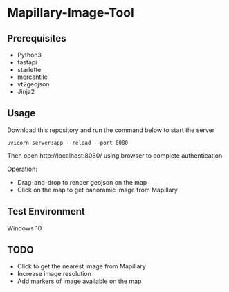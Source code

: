 # Mapillary-Image-Tool

## Prerequisites
- Python3
- fastapi
- starlette
- mercantile
- vt2geojson
- Jinja2

## Usage
Download this repository and run the command below to start the server
```
uvicorn server:app --reload --port 8080
```

Then open http://localhost:8080/ using browser to complete authentication

Operation:
- Drag-and-drop to render geojson on the map
- Click on the map to get panoramic image from Mapillary

## Test Environment
Windows 10
## TODO
- Click to get the nearest image from Mapillary
- Increase image resolution
- Add markers of image available on the map
